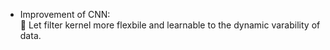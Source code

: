 - Improvement of CNN:          
🍮 Let filter kernel more flexbile and learnable to the dynamic varability of data. 




